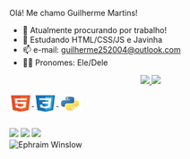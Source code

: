 Olá! Me chamo Guilherme Martins!

- 🔭 Atualmente procurando por trabalho!
- 🌱 Estudando HTML/CSS/JS e Javinha
- 📫 e-mail: guilherme252004@outlook.com
- 🐱‍🐉 Pronomes: Ele/Dele

<div align="center">
  <a href="https://github.com/guilhermexit">
  <img height="180em" src="https://github-readme-stats.vercel.app/api?username=guilhermexit&show_icons=true&theme=dark&include_all_commits=true&count_private=true"/>
  <img height="180em" src="https://github-readme-stats.vercel.app/api/top-langs/?username=guilhermexit&layout=compact&langs_count=7&theme=dark"/>
</div>
  <div style="display: inline_block"><br>
  <img align="center" alt="Rafa-HTML" height="30" width="40" src="https://raw.githubusercontent.com/devicons/devicon/master/icons/html5/html5-original.svg">
  <img align="center" alt="Rafa-CSS" height="30" width="40" src="https://raw.githubusercontent.com/devicons/devicon/master/icons/css3/css3-original.svg">
  <img align="center" alt="Rafa-Python" height="30" width="40" src="https://raw.githubusercontent.com/devicons/devicon/master/icons/python/python-original.svg">
</div>
  
  ##
  
<div>
  <a href="https://instagram.com/guilhermexit" target="_blank"><img src="https://img.shields.io/badge/-Instagram-%23E4405F?style=for-the-   badge&logo=instagram&logoColor=white" target="_blank"></a>
  <a href="https://www.twitch.tv/guillhermexit" target="_blank"><img src="https://img.shields.io/badge/Twitch-9146FF?style=for-the-badge&logo=twitch&logoColor=white" target="_blank"></a>
   <a href="https://www.linkedin.com/in/guilherme-martins-nascimento-71a06920b/" target="_blank"><img src="https://img.shields.io/badge/-LinkedIn-%230077B5?style=for-the-badge&logo=linkedin&logoColor=white" target="_blank"></a> 
</div>
<div>
  <img align="center" alt="Ephraim Winslow" src="https://cdn.discordapp.com/attachments/592519609803079690/979547176034246736/af335a9e567d863a4e769a081dc130e0.gif">
 </div>

